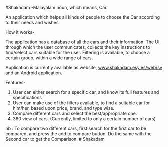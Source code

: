 #Shakadam
-Malayalam noun, which means, Car.

An application which helps all kinds of people to choose the Car according to their needs and wishes.

How it works-

The application has a database of all the cars and their information. The UI, through which the user communicates, 
collects the key instructions to find/select cars suitable for the user. Filtering is available, to choose a certain group, within a wide range of cars.

Application is currently available as website, www.shakadam.esy.es/web/sv and an Android application.

Features-
1. User can either search for a specific car, and know its full features and specifications
2. User can make use of the filters available, to find a suitable car for him/her, based upon price, brand, and type wise.
3. Compare different cars and select the best/appropriate one.
4. 360 view of cars. (Currently, limited to only a certain number of cars)

nb : To compare two different cars, first search for the first car to be compared, and press the add to compare button. Do the same with the Second car to get the Comparison. # Shakadam
